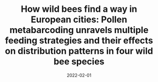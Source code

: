 ---
title: "How wild bees find a way in European cities: Pollen metabarcoding unravels multiple feeding strategies and their effects on distribution patterns in four wild bee species"
collection: publications
permalink: /publication/2022-wild-bees-european-cities
excerpt: 'This study reveals how different wild bee species adapt their feeding strategies in urban environments across Europe, with 46 citations.'
date: 2022-02-01
venue: 'Journal of Applied Ecology'
paperurl: 'https://doi.org/10.1111/1365-2664.14070'
citation: 'Casanelles‐Abella, J., Müller, S., Keller, A., Aleixo, C., Alés Orti, M., Chiron, F., ... & Moretti, M. (2022). How wild bees find a way in European cities: Pollen metabarcoding unravels multiple feeding strategies and their effects on distribution patterns in four wild bee species. Journal of Applied Ecology, 59(2), 457-470.'
--- 